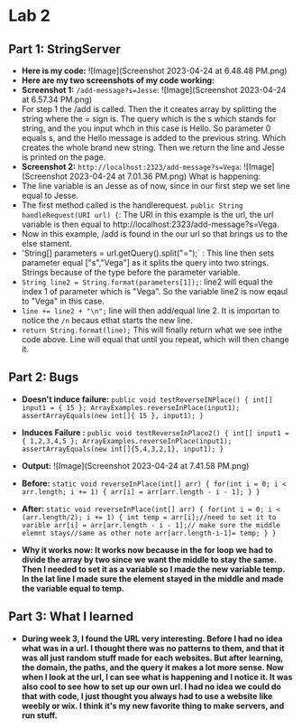 # Lab 2
## Part 1: StringServer
- **Here is my code:** ![Image](Screenshot 2023-04-24 at 6.48.48 PM.png)
- **Here are my two screenshots of my code working:**
- **Screenshot 1:** `/add-message?s=Jesse`: ![Image](Screenshot 2023-04-24 at 6.57.34 PM.png)
- For step 1 the /add is called. Then the it creates array by splitting the string where the = sign is. The query which is the s which stands for string, and the <message> you input whch in this case is Hello. So parameter 0 equals s, and the Hello message is added to the previous string. Which creates the whole brand new string. Then we return the line and Jesse is printed on the page.
- **Screenshot 2:** `http://localhost:2323/add-message?s=Vega`: ![Image](Screenshot 2023-04-24 at 7.01.36 PM.png)
What is happening:
- The line variable is an Jesse as of now, since in our first step we set line equal to Jesse. 
- The first method called is the handlerequest. `public String handleRequest(URI url) {`: The URI in this example is the url, the url variable is then equal to http://localhost:2323/add-message?s=Vega.
- Now in this example, /add is found in the our url so that brings us to the else stament. 
- 'String[] parameters = url.getQuery().split("=");` : This line then sets parameter equal ["s","Vega"] as it splits the query into two strings. Strings because of the type before the parameter variable. 
- `String line2 = String.format(parameters[1]);`: line2 will equal the index 1 of parameter which is "Vega". So the variable line2 is now eqaul to "Vega" in this case. 
- `line += line2 + "\n";` line will then add/equal line 2. It is importan to notice the `/n` becaus ethat starts the new line.
- `return String.format(line);` This will finally return what we see inthe code above. Line will equal that until you repeat, which will then change it.


  
## Part 2: Bugs
- **Doesn't induce failure:** `public void testReverseINPlace() {
    int[] input1 = { 15 };
    ArrayExamples.reverseInPlace(input1);
    assertArrayEquals(new int[]{ 15 }, input1);
	}`
- **Induces Failure :** `public void testReverseInPlace2() {
    int[] input1 = { 1,2,3,4,5 };
    ArrayExamples.reverseInPlace(input1);
    assertArrayEquals(new int[]{5,4,3,2,1}, input1);
	}`
  
- **Output:** ![Image](Screenshot 2023-04-24 at 7.41.58 PM.png)
- **Before:**  `static void reverseInPlace(int[] arr) {
    for(int i = 0; i < arr.length; i += 1) {
      arr[i] = arr[arr.length - i - 1];
    }
  }`
- **After:**  `static void reverseInPlace(int[] arr) {
    for(int i = 0; i < (arr.length/2); i += 1) {
    int temp = arr[i];//need to set it to varible
      arr[i] = arr[arr.length - i - 1];// make sure the middle elemnt stays//same as other note
      arr[arr.length-i-1]= temp;
    }
  }`
- **Why it works now: It works now because in the for loop we had to divide the array by two since we want the middle to stay the same. Then I needed to set it as a variable so I made the new variable temp. In the lat line  I made sure the element stayed in the middle and made the variable equal to temp.**

	
## Part 3: What I learned
- **During week 3, I found the URL very interesting. Before I had no idea what was in a url. I thought there was no patterns to them, and that it was all just random stuff made for each websites. But after learning, the domain, the paths, and the query it makes a lot more sense. Now when I look at the url, I can see what is happening and I notice it. It was also cool to see how to set up our own url. I had no idea we could do that with code, I just thought you always had to use a website like weebly or wix. I think it's my new favorite thing to make servers, and run stuff.**

